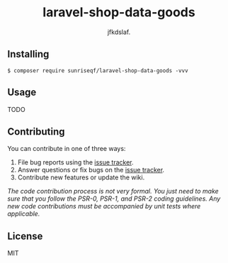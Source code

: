 <h1 align="center"> laravel-shop-data-goods </h1>

<p align="center"> jfkdslaf.</p>


## Installing

```shell
$ composer require sunriseqf/laravel-shop-data-goods -vvv
```

## Usage

TODO

## Contributing

You can contribute in one of three ways:

1. File bug reports using the [issue tracker](https://github.com/sunriseqf/laravel-shop-data-goods/issues).
2. Answer questions or fix bugs on the [issue tracker](https://github.com/sunriseqf/laravel-shop-data-goods/issues).
3. Contribute new features or update the wiki.

_The code contribution process is not very formal. You just need to make sure that you follow the PSR-0, PSR-1, and PSR-2 coding guidelines. Any new code contributions must be accompanied by unit tests where applicable._

## License

MIT